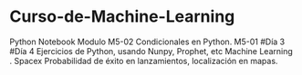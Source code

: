 # Curso-de-Machine-Learning
Python Notebook Modulo M5-02
Condicionales en Python. M5-01
#Día 3
#Día 4
Ejercicios de Python, usando Nunpy, Prophet, etc
Machine Learning . Spacex
Probabilidad de éxito en lanzamientos, localización en mapas.
